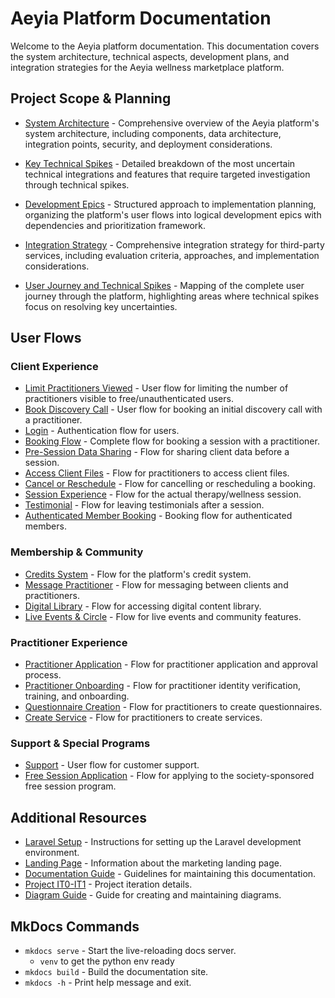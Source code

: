 # Aeyia Platform Documentation

Welcome to the Aeyia platform documentation. This documentation covers the system architecture, technical aspects, development plans, and integration strategies for the Aeyia wellness marketplace platform.

## Project Scope & Planning

* [System Architecture](1.1%20system-architecture.md) - Comprehensive overview of the Aeyia platform's system architecture, including components, data architecture, integration points, security, and deployment considerations.

* [Key Technical Spikes](1.2.1%20key-technical-spikes.md) - Detailed breakdown of the most uncertain technical integrations and features that require targeted investigation through technical spikes.

* [Development Epics](1.3%20development-epics.md) - Structured approach to implementation planning, organizing the platform's user flows into logical development epics with dependencies and prioritization framework.

* [Integration Strategy](1.4%20integration-strategy.md) - Comprehensive integration strategy for third-party services, including evaluation criteria, approaches, and implementation considerations.

* [User Journey and Technical Spikes](1.5%20user-journey-and-technical-spikes.md) - Mapping of the complete user journey through the platform, highlighting areas where technical spikes focus on resolving key uncertainties.

## User Flows

### Client Experience

* [Limit Practitioners Viewed](user_flows/markdown/05_limit_number_practitioners_viewed.md) - User flow for limiting the number of practitioners visible to free/unauthenticated users.
* [Book Discovery Call](user_flows/markdown/06_book_discovery_call.md) - User flow for booking an initial discovery call with a practitioner.
* [Login](user_flows/markdown/07_login.md) - Authentication flow for users.
* [Booking Flow](user_flows/markdown/08_booking_flow.md) - Complete flow for booking a session with a practitioner.
* [Pre-Session Data Sharing](user_flows/markdown/10_pre_session_data_sharing_flow.md) - Flow for sharing client data before a session.
* [Access Client Files](user_flows/markdown/11_access_client_files.md) - Flow for practitioners to access client files.
* [Cancel or Reschedule](user_flows/markdown/12_cancel_or_reschedule_booking.md) - Flow for cancelling or rescheduling a booking.
* [Session Experience](user_flows/markdown/14_session.md) - Flow for the actual therapy/wellness session.
* [Testimonial](user_flows/markdown/15_testamonial.md) - Flow for leaving testimonials after a session.
* [Authenticated Member Booking](user_flows/markdown/16_authenticated_member_booking.md) - Booking flow for authenticated members.

### Membership & Community

* [Credits System](user_flows/markdown/18_credits.md) - Flow for the platform's credit system.
* [Message Practitioner](user_flows/markdown/19_message_practitioner_flow.md) - Flow for messaging between clients and practitioners.
* [Digital Library](user_flows/markdown/20_digital_library.md) - Flow for accessing digital content library.
* [Live Events & Circle](user_flows/markdown/21_live_events__circle_flow.md) - Flow for live events and community features.

### Practitioner Experience

* [Practitioner Application](user_flows/markdown/22_practitioner_application_&_approval.md) - Flow for practitioner application and approval process.
* [Practitioner Onboarding](user_flows/markdown/24_practitioner_identity,_training_&_onboarding_flow.md) - Flow for practitioner identity verification, training, and onboarding.
* [Questionnaire Creation](user_flows/markdown/25_questionnaire_creation.md) - Flow for practitioners to create questionnaires.
* [Create Service](user_flows/markdown/26_create_service.md) - Flow for practitioners to create services.

### Support & Special Programs

* [Support](user_flows/markdown/29_support.md) - User flow for customer support.
* [Free Session Application](user_flows/markdown/31_free_session_application.md) - Flow for applying to the society-sponsored free session program.

## Additional Resources

* [Laravel Setup](Laravel-setup.md) - Instructions for setting up the Laravel development environment.
* [Landing Page](Landing-page.md) - Information about the marketing landing page.
* [Documentation Guide](Documentation.md) - Guidelines for maintaining this documentation.
* [Project IT0-IT1](Project-IT0-IT1.md) - Project iteration details.
* [Diagram Guide](diagrams/HOWTO-DIAGRAM.md) - Guide for creating and maintaining diagrams.

## MkDocs Commands

* `mkdocs serve` - Start the live-reloading docs server.
  * `venv` to get the python env ready
* `mkdocs build` - Build the documentation site.
* `mkdocs -h` - Print help message and exit.
